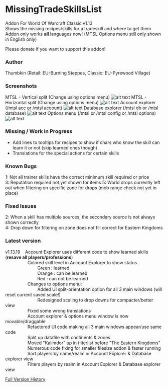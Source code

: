 # MissingTradeSkillsList
Addon For World Of Warcraft Classic v1.13  
Shows the missing recipes/skills for a tradeskill and where to get them  
Addon only works **all** languages now! (MTSL Options menu still only shown in English only)  

Please donate if you want to support this addon!

### Author
Thumbkin (Retail: EU-Burning Steppes, Classic: EU-Pyrewood Village)

### Screenshots
MTSL - Vertical split (Change using options menu)
![alt text](https://media.forgecdn.net/attachments/265/613/mtsl_main.png "Missing TradeSkills List - Vertical Split")
MTSL - Horizontal split (Change using options menu)
![alt text](https://media.forgecdn.net/attachments/265/614/mtsl_main_horizontal.png "Missing TradeSkills List - Horizontal Split")
Account explorer (/mtsl acc or /mtsl account)
![alt text](https://media.forgecdn.net/attachments/265/616/mtsl_account.png "Missing TradeSkills List - Account explorer")
Database explorer (/mtsl db or /mtsl database)
![alt text](https://media.forgecdn.net/attachments/265/615/mtsl_database.png "Missing TradeSkills List - Database explorer")
Options menu (/mtsl or /mtsl config or /mtsl options)
![alt text](https://media.forgecdn.net/attachments/265/541/mtsl_options.png "Missing TradeSkills List - Options menu")

### Missing / Work in Progress
  * Add lines to tooltips for recipes to show if chars who know the skill can learn it or not (skip learned ones though)
  * Translations for the special actions for certain skills  

### Known Bugs
1: Not all trainer skills have the correct minimum skill required or price  
3: Reputation required not yet shown for items
5: World drops currently left out when filtering on specific zone for drops (mob range check not yet in place)

### Fixed Issues
2: When a skill has multiple sources, the secondary source is not always shown correctly  
4: Drop down for filtering on zone does not fill correct for Eastern Kingdoms  

### Latest version 
v1.13.19&nbsp;&nbsp;&nbsp;&nbsp;Account Explorer uses different code to show learned skills (**resave all players/professions**)  
&nbsp;&nbsp;&nbsp;&nbsp;&nbsp;&nbsp;&nbsp;&nbsp;&nbsp;&nbsp;&nbsp;&nbsp;&nbsp;&nbsp;&nbsp;&nbsp;&nbsp;&nbsp;Colored skill level in Account Explorer to show status  
&nbsp;&nbsp;&nbsp;&nbsp;&nbsp;&nbsp;&nbsp;&nbsp;&nbsp;&nbsp;&nbsp;&nbsp;&nbsp;&nbsp;&nbsp;&nbsp;&nbsp;&nbsp;&nbsp;&nbsp;&nbsp;&nbsp;&nbsp;&nbsp;&nbsp;&nbsp;Green : learned  
&nbsp;&nbsp;&nbsp;&nbsp;&nbsp;&nbsp;&nbsp;&nbsp;&nbsp;&nbsp;&nbsp;&nbsp;&nbsp;&nbsp;&nbsp;&nbsp;&nbsp;&nbsp;&nbsp;&nbsp;&nbsp;&nbsp;&nbsp;&nbsp;&nbsp;&nbsp;Orange : can be learned  
&nbsp;&nbsp;&nbsp;&nbsp;&nbsp;&nbsp;&nbsp;&nbsp;&nbsp;&nbsp;&nbsp;&nbsp;&nbsp;&nbsp;&nbsp;&nbsp;&nbsp;&nbsp;&nbsp;&nbsp;&nbsp;&nbsp;&nbsp;&nbsp;&nbsp;&nbsp;Red : can not be learned  
&nbsp;&nbsp;&nbsp;&nbsp;&nbsp;&nbsp;&nbsp;&nbsp;&nbsp;&nbsp;&nbsp;&nbsp;&nbsp;&nbsp;&nbsp;&nbsp;&nbsp;&nbsp;Changes to options menu:  
&nbsp;&nbsp;&nbsp;&nbsp;&nbsp;&nbsp;&nbsp;&nbsp;&nbsp;&nbsp;&nbsp;&nbsp;&nbsp;&nbsp;&nbsp;&nbsp;&nbsp;&nbsp;&nbsp;&nbsp;&nbsp;&nbsp;&nbsp;&nbsp;&nbsp;&nbsp;Added UI split-orientation option for all 3 main windows (will reset current saved scale!)  
&nbsp;&nbsp;&nbsp;&nbsp;&nbsp;&nbsp;&nbsp;&nbsp;&nbsp;&nbsp;&nbsp;&nbsp;&nbsp;&nbsp;&nbsp;&nbsp;&nbsp;&nbsp;&nbsp;&nbsp;&nbsp;&nbsp;&nbsp;&nbsp;&nbsp;&nbsp;Redesigned scaling to drop downs for compacter/better view  
&nbsp;&nbsp;&nbsp;&nbsp;&nbsp;&nbsp;&nbsp;&nbsp;&nbsp;&nbsp;&nbsp;&nbsp;&nbsp;&nbsp;&nbsp;&nbsp;&nbsp;&nbsp;Fixed some wrong translations  
&nbsp;&nbsp;&nbsp;&nbsp;&nbsp;&nbsp;&nbsp;&nbsp;&nbsp;&nbsp;&nbsp;&nbsp;&nbsp;&nbsp;&nbsp;&nbsp;&nbsp;&nbsp;Account explorer & options menu window is now movable/draggable  
&nbsp;&nbsp;&nbsp;&nbsp;&nbsp;&nbsp;&nbsp;&nbsp;&nbsp;&nbsp;&nbsp;&nbsp;&nbsp;&nbsp;&nbsp;&nbsp;&nbsp;&nbsp;Refactored UI code making all 3 main windows appear/use same code   
&nbsp;&nbsp;&nbsp;&nbsp;&nbsp;&nbsp;&nbsp;&nbsp;&nbsp;&nbsp;&nbsp;&nbsp;&nbsp;&nbsp;&nbsp;&nbsp;&nbsp;&nbsp;Split up datafile with continents & zones  
&nbsp;&nbsp;&nbsp;&nbsp;&nbsp;&nbsp;&nbsp;&nbsp;&nbsp;&nbsp;&nbsp;&nbsp;&nbsp;&nbsp;&nbsp;&nbsp;&nbsp;&nbsp;Moved "Kalimdor" up in filterlist before "The Eastern Kingdoms"  
&nbsp;&nbsp;&nbsp;&nbsp;&nbsp;&nbsp;&nbsp;&nbsp;&nbsp;&nbsp;&nbsp;&nbsp;&nbsp;&nbsp;&nbsp;&nbsp;&nbsp;&nbsp;Numerous code fixing for smaller filesize addon & faster running  
&nbsp;&nbsp;&nbsp;&nbsp;&nbsp;&nbsp;&nbsp;&nbsp;&nbsp;&nbsp;&nbsp;&nbsp;&nbsp;&nbsp;&nbsp;&nbsp;&nbsp;&nbsp;Sort players by name/realm in Account Explorer & Database explorer view    
&nbsp;&nbsp;&nbsp;&nbsp;&nbsp;&nbsp;&nbsp;&nbsp;&nbsp;&nbsp;&nbsp;&nbsp;&nbsp;&nbsp;&nbsp;&nbsp;&nbsp;&nbsp;Filters players by realm in Account Explorer & Database explorer view  

[Full Version History](VERSION_HISTORY.md)
